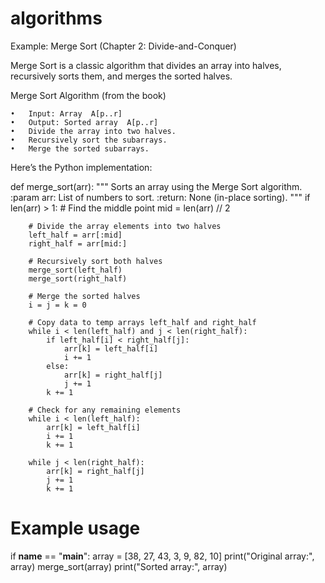 # algorithms
Example: Merge Sort (Chapter 2: Divide-and-Conquer)

Merge Sort is a classic algorithm that divides an array into halves, recursively sorts them, and merges the sorted halves.

Merge Sort Algorithm (from the book)

	•	Input: Array  A[p..r] 
	•	Output: Sorted array  A[p..r] 
	•	Divide the array into two halves.
	•	Recursively sort the subarrays.
	•	Merge the sorted subarrays.

Here’s the Python implementation:

def merge_sort(arr):
    """
    Sorts an array using the Merge Sort algorithm.
    :param arr: List of numbers to sort.
    :return: None (in-place sorting).
    """
    if len(arr) > 1:
        # Find the middle point
        mid = len(arr) // 2
        
        # Divide the array elements into two halves
        left_half = arr[:mid]
        right_half = arr[mid:]
        
        # Recursively sort both halves
        merge_sort(left_half)
        merge_sort(right_half)
        
        # Merge the sorted halves
        i = j = k = 0
        
        # Copy data to temp arrays left_half and right_half
        while i < len(left_half) and j < len(right_half):
            if left_half[i] < right_half[j]:
                arr[k] = left_half[i]
                i += 1
            else:
                arr[k] = right_half[j]
                j += 1
            k += 1
        
        # Check for any remaining elements
        while i < len(left_half):
            arr[k] = left_half[i]
            i += 1
            k += 1
        
        while j < len(right_half):
            arr[k] = right_half[j]
            j += 1
            k += 1


# Example usage
if __name__ == "__main__":
    array = [38, 27, 43, 3, 9, 82, 10]
    print("Original array:", array)
    merge_sort(array)
    print("Sorted array:", array) 


